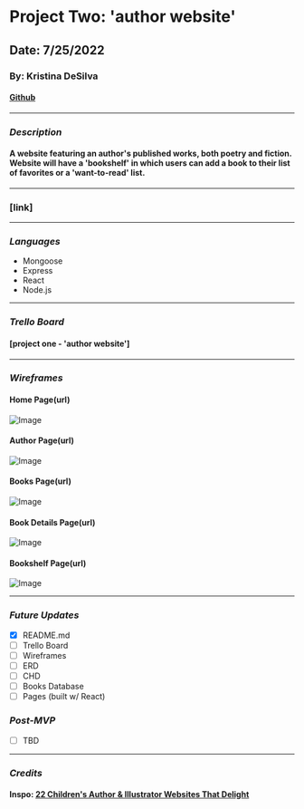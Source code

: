 # **Project Two: 'author website'**
## Date: 7/25/2022
### By: Kristina DeSilva


#### [Github](https://github.com/kavdesilva)

***

### *Description*
#### A website featuring an author's published works, both poetry and fiction. Website will have a 'bookshelf' in which users can add a book to their list of favorites or a 'want-to-read' list.

***

### [link]

***

### *Languages*
* Mongoose
* Express
* React
* Node.js

***

### *Trello Board*
#### [project one - 'author website']

***

### *Wireframes*
#### Home Page(url)
![Image]()
#### Author Page(url)
![Image]()
#### Books Page(url)
![Image]()
#### Book Details Page(url)
![Image]()
#### Bookshelf Page(url)
![Image]()

***

### *Future Updates*
- [x] README.md
- [ ] Trello Board
- [ ] Wireframes
- [ ] ERD
- [ ] CHD
- [ ] Books Database
- [ ] Pages (built w/ React)

### *Post-MVP*
- [ ] TBD

***

### *Credits*
#### Inspo: [22 Children's Author & Illustrator Websites That Delight](https://rocketexpansion.com/childrens-author-websites/)
